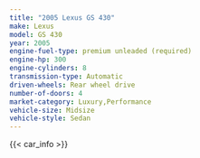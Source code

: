 ```yaml
---
title: "2005 Lexus GS 430"
make: Lexus
model: GS 430
year: 2005
engine-fuel-type: premium unleaded (required)
engine-hp: 300
engine-cylinders: 8
transmission-type: Automatic
driven-wheels: Rear wheel drive
number-of-doors: 4
market-category: Luxury,Performance
vehicle-size: Midsize
vehicle-style: Sedan
---
```


{{< car_info >}}
